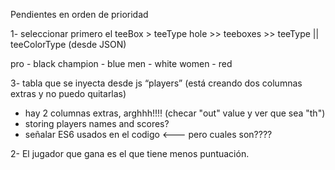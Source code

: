 Pendientes en orden de prioridad

1- seleccionar primero el teeBox > teeType
hole >> teeboxes >> teeType || teeColorType (desde JSON)

pro         - black 
champion    - blue 
men         - white 
women       - red


3- tabla que se inyecta desde js “players” (está creando dos columnas extras y no puedo quitarlas)

* hay 2 columnas extras, arghhh!!!!       (checar "out" value y ver que sea "th")
* storing players names and scores?
* señalar ES6 usados en el codigo     <--- pero cuales son????


2- El jugador que gana es el que tiene menos puntuación.